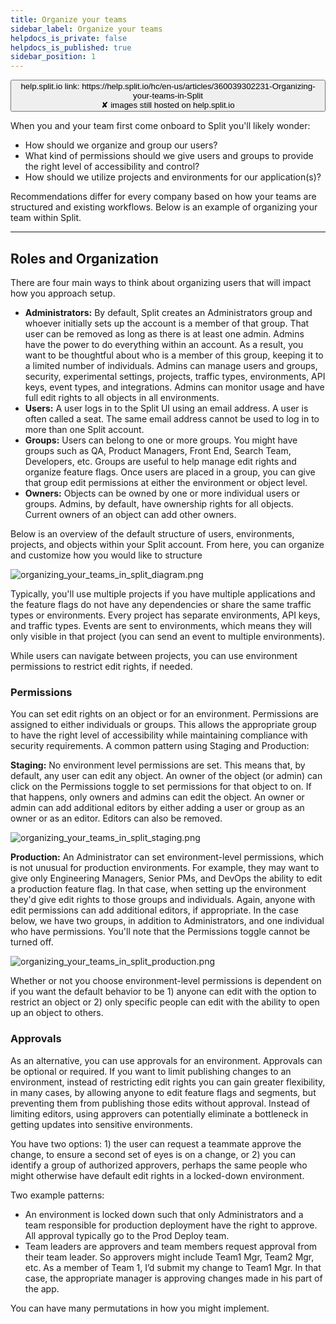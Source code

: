 ```yaml
---
title: Organize your teams
sidebar_label: Organize your teams
helpdocs_is_private: false
helpdocs_is_published: true
sidebar_position: 1
---
```


<p>
  <button style={{borderRadius:'8px', border:'1px', fontFamily:'Courier New', fontWeight:'800', textAlign:'left'}}> help.split.io link: https://help.split.io/hc/en-us/articles/360039302231-Organizing-your-teams-in-Split <br /> ✘ images still hosted on help.split.io </button>
</p>

When you and your team first come onboard to Split you'll likely wonder: 

* How should we organize and group our users? 
* What kind of permissions should we give users and groups to provide the right level of accessibility and control?
* How should we utilize projects and environments for our application(s)?

Recommendations differ for every company based on how your teams are structured and existing workflows. Below is an example of organizing your team within Split.

____________________________________

## Roles and Organization

There are four main ways to think about organizing users that will impact how you approach setup.

* **Administrators:** By default, Split creates an Administrators group and whoever initially sets up the account is a member of that group. That user can be removed as long as there is at least one admin. Admins have the power to do everything within an account. As a result, you want to be thoughtful about who is a member of this group, keeping it to a limited number of individuals. Admins can manage users and groups, security, experimental settings, projects, traffic types, environments, API keys, event types, and integrations. Admins can monitor usage and have full edit rights to all objects in all environments.
* **Users:** A user logs in to the Split UI using an email address. A user is often called a seat. The same email address cannot be used to log in to more than one Split account. 
* **Groups:** Users can belong to one or more groups. You might have groups such as QA, Product Managers, Front End, Search Team, Developers, etc. Groups are useful to help manage edit rights and organize feature flags. Once users are placed in a group, you can give that group edit permissions at either the environment or object level. 
* **Owners:** Objects can be owned by one or more individual users or groups. Admins, by default, have ownership rights for all objects. Current owners of an object can add other owners.

Below is an overview of the default structure of users, environments, projects, and objects within your Split account. From here, you can organize and customize how you would like to structure

![organizing_your_teams_in_split_diagram.png](https://help.split.io/hc/article_attachments/30834668199309)

Typically, you'll use multiple projects if you have multiple applications and the feature flags do not have any dependencies or share the same traffic types or environments. Every project has separate environments, API keys, and traffic types. Events are sent to environments, which means they will only visible in that project (you can send an event to multiple environments). 

While users can navigate between projects, you can use environment permissions to restrict edit rights, if needed.

### Permissions

You can set edit rights on an object or for an environment. Permissions are assigned to either individuals or groups. This allows the appropriate group to have the right level of accessibility while maintaining compliance with security requirements. A common pattern using Staging and Production:

**Staging:** No environment level permissions are set. This means that, by default, any user can edit any object. An owner of the object (or admin) can click on the Permissions toggle to set permissions for that object to on. If that happens, only owners and admins can edit the object. An owner or admin can add additional editors by either adding a user or group as an owner or as an editor. Editors can also be removed.

![organizing_your_teams_in_split_staging.png](https://help.split.io/hc/article_attachments/30834668199437)

**Production:** An Administrator can set environment-level permissions, which is not unusual for production environments. For example, they may want to give only Engineering Managers, Senior PMs, and DevOps the ability to edit a production feature flag. In that case, when setting up the environment they'd give edit rights to those groups and individuals. Again, anyone with edit permissions can add additional editors, if appropriate. In the case below, we have two groups, in addition to Administrators, and one individual who have permissions. You'll note that the Permissions toggle cannot be turned off.

![organizing_your_teams_in_split_production.png](https://help.split.io/hc/article_attachments/30834668199821)

Whether or not you choose environment-level permissions is dependent on if you want the default behavior to be 1) anyone can edit with the option to restrict an object or 2) only specific people can edit with the ability to open up an object to others. 

### Approvals

As an alternative, you can use approvals for an environment. Approvals can be optional or required. If you want to limit publishing changes to an environment, instead of restricting edit rights you can gain greater flexibility, in many cases, by allowing anyone to edit feature flags and segments, but preventing them from publishing those edits without approval. Instead of limiting editors, using approvers can potentially eliminate a bottleneck in getting updates into sensitive environments.

You have two options: 1) the user can request a teammate approve the change, to ensure a second set of eyes is on a change, or 2) you can identify a group of authorized approvers, perhaps the same people who might otherwise have default edit rights in a locked-down environment.

Two example patterns:

* An environment is locked down such that only Administrators and a team responsible for production deployment have the right to approve. All approval typically go to the Prod Deploy team. 
* Team leaders are approvers and team members request approval from their team leader. So approvers might include Team1 Mgr, Team2 Mgr, etc. As a member of Team 1, I’d submit my change to Team1 Mgr. In that case, the appropriate manager is approving changes made in his part of the app.

You can have many permutations in how you might implement.